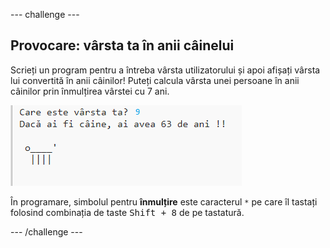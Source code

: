 \--- challenge \---

## Provocare: vârsta ta în anii câinelui

Scrieți un program pentru a întreba vârsta utilizatorului și apoi afișați vârsta lui convertită în anii câinilor! Puteți calcula vârsta unei persoane în anii câinilor prin înmulțirea vârstei cu 7 ani.

![captură de ecran](images/me-dog-years.png)

În programare, simbolul pentru **înmulțire** este caracterul `*` pe care îl tastați folosind combinația de taste <kbd>Shift + 8</kbd> de pe tastatură.

\--- /challenge \---